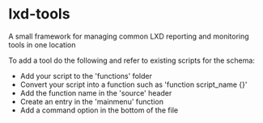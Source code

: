 # lxd-tools

A small framework for managing common LXD reporting and monitoring tools in one location

To add a tool do the following and refer to existing scripts for the schema:
* Add your script to the 'functions' folder
* Convert your script into a function such as 'function script_name {<your code>}'
* Add the function name in the 'source' header
* Create an entry in the 'mainmenu' function
* Add a command option in the bottom of the file
